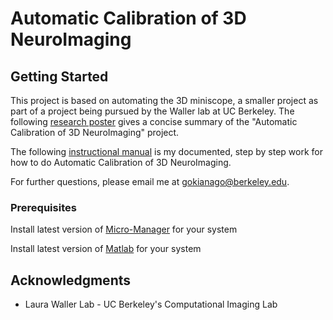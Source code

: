 # Automatic Calibration of 3D NeuroImaging



## Getting Started

This project is based on automating the 3D miniscope, a smaller project as part of a project being pursued by the 
Waller lab at UC Berkeley. The following [research poster](https://docs.google.com/presentation/d/1yT8DAW1hvgq66UxTl1__hjPdbWzJM2uvW0zNpjevfL0/edit?usp=sharing)
gives a concise summary of the "Automatic Calibration of 3D NeuroImaging" project.

The following [instructional manual](https://docs.google.com/document/d/1OTT_0LJ6XY1uEJGRwLF9KeHkSnfgOSdXvs3AyN3iXWI/edit?usp=sharing) is my documented, step by step work for how to do Automatic Calibration of 3D NeuroImaging. 

For further questions, please email me at gokianago@berkeley.edu.


### Prerequisites

Install latest version of [Micro-Manager](https://micro-manager.org/) for your system

Install latest version of [Matlab](https://www.mathworks.com/products/matlab.html) for your system


## Acknowledgments

* Laura Waller Lab - UC Berkeley's Computational Imaging Lab
